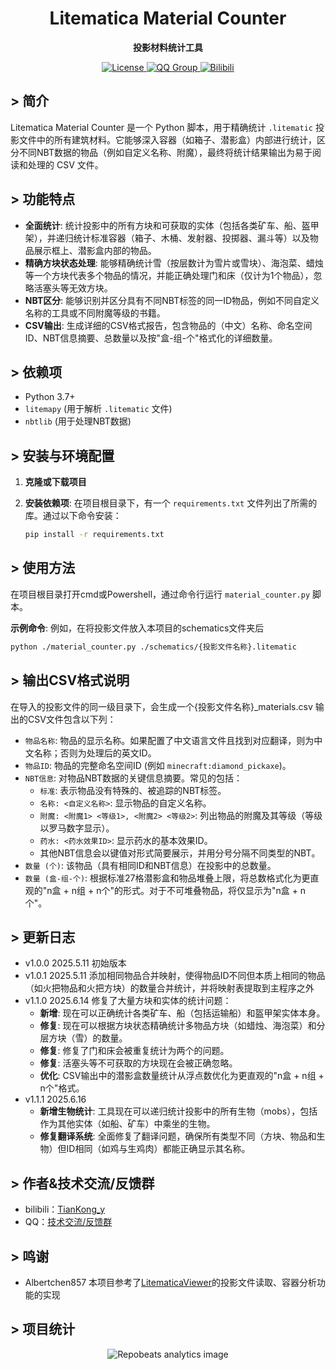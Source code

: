 <h1 align="center">Litematica Material Counter</h1>

<p align="center">
  <b>投影材料统计工具</b>
</p>
<p align="center">
    <a href="LICENSE">
        <img src="https://img.shields.io/badge/License-GPL--3.0-important?style=for-the-badge" alt="License">
    </a>
    <a href="https://qm.qq.com/q/Spt6kcvVwk">
        <img src="https://img.shields.io/badge/QQ-技术交流/反馈群-blue?style=for-the-badge" alt="QQ Group">
    </a>
    <a href="https://space.bilibili.com/288309681">
        <img src="https://img.shields.io/badge/bilibili-TianKong_y-pink?style=for-the-badge" alt="Bilibili">
    </a>
</p>

## > 简介
Litematica Material Counter 是一个 Python 脚本，用于精确统计 `.litematic` 投影文件中的所有建筑材料。它能够深入容器（如箱子、潜影盒）内部进行统计，区分不同NBT数据的物品（例如自定义名称、附魔），最终将统计结果输出为易于阅读和处理的 CSV 文件。

## > 功能特点
*   **全面统计**: 统计投影中的所有方块和可获取的实体（包括各类矿车、船、盔甲架），并递归统计标准容器（箱子、木桶、发射器、投掷器、漏斗等）以及物品展示框上、潜影盒内部的物品。
*   **精确方块状态处理**: 能够精确统计雪（按层数计为雪片或雪块）、海泡菜、蜡烛等一个方块代表多个物品的情况，并能正确处理门和床（仅计为1个物品），忽略活塞头等无效方块。
*   **NBT区分**: 能够识别并区分具有不同NBT标签的同一ID物品，例如不同自定义名称的工具或不同附魔等级的书籍。
*   **CSV输出**: 生成详细的CSV格式报告，包含物品的（中文）名称、命名空间ID、NBT信息摘要、总数量以及按"盒-组-个"格式化的详细数量。

## > 依赖项
*   Python 3.7+
*   `litemapy` (用于解析 `.litematic` 文件)
*   `nbtlib` (用于处理NBT数据)

## > 安装与环境配置

1.  **克隆或下载项目**

2.  **安装依赖项**:
    在项目根目录下，有一个 `requirements.txt` 文件列出了所需的库。通过以下命令安装：
    ```bash
    pip install -r requirements.txt
    ```

## > 使用方法

在项目根目录打开cmd或Powershell，通过命令行运行 `material_counter.py` 脚本。

**示例命令**:
例如，在将投影文件放入本项目的schematics文件夹后
```bash
python ./material_counter.py ./schematics/{投影文件名称}.litematic
```

## > 输出CSV格式说明

在导入的投影文件的同一级目录下，会生成一个{投影文件名称}_materials.csv
输出的CSV文件包含以下列：

*   `物品名称`: 物品的显示名称。如果配置了中文语言文件且找到对应翻译，则为中文名称；否则为处理后的英文ID。
*   `物品ID`: 物品的完整命名空间ID (例如 `minecraft:diamond_pickaxe`)。
*   `NBT信息`: 对物品NBT数据的关键信息摘要。常见的包括：
    *   `标准`: 表示物品没有特殊的、被追踪的NBT标签。
    *   `名称: <自定义名称>`: 显示物品的自定义名称。
    *   `附魔: <附魔1> <等级1>, <附魔2> <等级2>`: 列出物品的附魔及其等级（等级以罗马数字显示）。
    *   `药水: <药水效果ID>`: 显示药水的基本效果ID。
    *   其他NBT信息会以键值对形式简要展示，并用分号分隔不同类型的NBT。
*   `数量 (个)`: 该物品（具有相同ID和NBT信息）在投影中的总数量。
*   `数量 (盒-组-个)`: 根据标准27格潜影盒和物品堆叠上限，将总数格式化为更直观的"n盒 + n组 + n个"的形式。对于不可堆叠物品，将仅显示为"n盒 + n个"。

## > 更新日志

- v1.0.0 2025.5.11 初始版本
- v1.0.1 2025.5.11 添加相同物品合并映射，使得物品ID不同但本质上相同的物品（如火把物品和火把方块）的数量合并统计，并将映射表提取到主程序之外
- v1.1.0 2025.6.14 修复了大量方块和实体的统计问题：
  - **新增**: 现在可以正确统计各类矿车、船（包括运输船）和盔甲架实体本身。
  - **修复**: 现在可以根据方块状态精确统计多物品方块（如蜡烛、海泡菜）和分层方块（雪）的数量。
  - **修复**: 修复了门和床会被重复统计为两个的问题。
  - **修复**: 活塞头等不可获取的方块现在会被正确忽略。
  - **优化**: CSV输出中的潜影盒数量统计从浮点数优化为更直观的"n盒 + n组 + n个"格式。
- v1.1.1 2025.6.16
  - **新增生物统计**: 工具现在可以递归统计投影中的所有生物（mobs），包括作为其他实体（如船、矿车）中乘坐的生物。
  - **修复翻译系统**: 全面修复了翻译问题，确保所有类型不同（方块、物品和生物）但ID相同（如鸡与生鸡肉）都能正确显示其名称。

## > 作者&技术交流/反馈群

- bilibili：[TianKong_y](https://space.bilibili.com/288309681)
- QQ：[技术交流/反馈群](https://qm.qq.com/q/Spt6kcvVwk)

## > 鸣谢

- Albertchen857 本项目参考了[LitematicaViewer](https://github.com/albertchen857/LitematicaViewer)的投影文件读取、容器分析功能的实现

## > 项目统计

<div align="center">

![Repobeats analytics image](https://repobeats.axiom.co/api/embed/6bcdef5690100bb1d892074eae94d2231d96bee7.svg "Repobeats analytics image")

</div>
